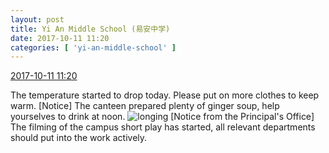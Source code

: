 ```yaml
---
layout: post
title: Yi An Middle School (易安中学)
date: 2017-10-11 11:20
categories: [ 'yi-an-middle-school' ]
---
```


<div class="weibo-info">
  <a href="http://weibo.com/6074218720/FpR86rDG7">2017-10-11 11:20</a>
</div>

The temperature started to drop today. Please put on more clothes to keep warm. [Notice] The canteen prepared plenty of ginger soup, help yourselves to drink at noon. ![longing](http://img.t.sinajs.cn/t4/appstyle/expression/ext/normal/37/moren_chongjing_org.png) [Notice from the Principal's Office] The filming of the campus short play has started, all relevant departments should put into the work actively.
